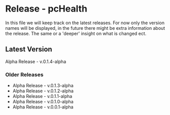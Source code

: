 # Release - pcHealth

In this file we will keep track on the latest releases.
For now only the version names will be displayed, in the future there might be extra information about the release. The same or a 'deeper' insight on what is changed ect.

## Latest Version

Alpha Release - v.0.1.4-alpha

### Older Releases

- Alpha Release - v.0.1.3-alpha
- Alpha Release - v.0.1.2-alpha
- Alpha Release - v.0.1.1-alpha
- Alpha Release - v.0.1.0-alpha
- Alpha Release - v.0.0.1-alpha
